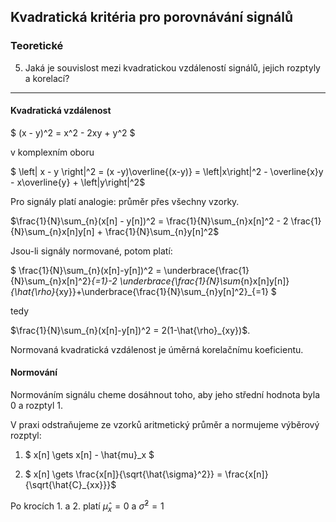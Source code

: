 ## Kvadratická kritéria pro porovnávání signálů

### Teoretické

5. Jaká je souvislost mezi kvadratickou vzdáleností signálů, jejich rozptyly a korelací?

----

#### Kvadratická vzdálenost

$ (x - y)^2 = x^2 - 2xy + y^2 $ 

v komplexním oboru

$ \left| x - y \right|^2 = (x -y)\overline{(x-y)} = \left|x\right|^2 - \overline{x}y - x\overline{y} + \left|y\right|^2$

Pro signály platí analogie: průměr přes všechny vzorky.

$\frac{1}{N}\sum_{n}(x[n] - y[n])^2 = \frac{1}{N}\sum_{n}x[n]^2 - 2 \frac{1}{N}\sum_{n}x[n]y[n] + \frac{1}{N}\sum_{n}y[n]^2$

Jsou-li signály normované, potom platí:

$ \frac{1}{N}\sum_{n}(x[n]-y[n])^2 = 
\underbrace{\frac{1}{N}\sum_{n}x[n]^2}_{=1}-2 \underbrace{\frac{1}{N}\sum_{n}x[n]y[n]}_{\hat{\rho}_{xy}}+\underbrace{\frac{1}{N}\sum_{n}y[n]^2}_{=1} $

tedy

$\frac{1}{N}\sum_{n}(x[n]-y[n])^2 = 2(1-\hat{\rho}_{xy})$.

Normovaná kvadratická vzdálenost je úměrná korelačnímu koeficientu.

#### Normování

Normováním signálu cheme dosáhnout toho, aby jeho střední hodnota byla 0 a rozptyl 1.

V praxi odstraňujeme ze vzorků aritmetický průměr a normujeme výběrový rozptyl:

1. $ x[n] \gets x[n] - \hat{mu}_x $

2. $ x[n] \gets \frac{x[n]}{\sqrt{\hat{\sigma}^2}} = \frac{x[n]}{\sqrt{\hat{C}_{xx}}}$

Po krocích 1. a 2. platí $\hat{\mu}_x = 0$ a $\hat{\sigma}^2 = 1$

